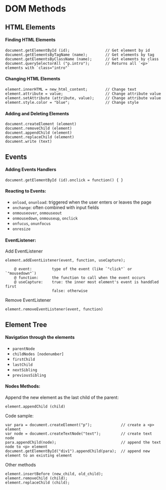 # DOM Methods

## HTML Elements

#### Finding HTML Elements
```
document.getElementById (id);                // Get element by id
document.getElementsByTagName (name);        // Get elements by tag
document.getElementsByClassName (name);      // Get elements by class
document.querySelectorAll ("p.intro");       // Returns all `<p>` elements with `class="intro"`
```
#### Changing HTML Elements
```
element.innerHTML = new_html_content;        // Change text
element.attribute = value;                   // Change attribute value
element.setAttribute (attribute, value);     // Change attribute value
element.style.color = "blue";                // Change style
```

#### Adding and Deleting Elements
```
document.createElement (element)
document.removeChild (element)
document.appendChild (element)
document.replaceChild (element)
document.write (text)
```
## Events

#### Adding Events Handlers
```
document.getElementById (id).onclick = function() { }
```

#### Reacting to Events:

* `onload`, `onunload`: triggered when the user enters or leaves the page
* `onchange`: often combined with input fields
* `onmouseover`, `onmouseout`
* `onmousedown`, `onmouseup`, `onclick`
* `onfucus`, `onunfocus`
* `onresize`

#### EventListener:

Add EventListener

```
element.addEventListener(event, function, useCapture);

    @ event:         type of the event (like `"click"` or `"mousedown"`)
    @ function:      the function to call when the event occurs
    @ useCapture:    true: the inner most element's event is handdled first
                     false: otherwise
```

Remove EventListener

```
element.removeEventListener(event, function)
```

## Element Tree

#### Navigation through the elements

* `parentNode`
* `childNodes [nodenumber]`
* `firstChild`
* `lastChild`
* `nextSibling`
* `previousSibling`

#### Nodes Methods:

Append the new element as the last child of the parent:
```
element.appendChild (child)
```
Code sample:
```
var para = document.createElement("p");             // create a <p> element
var node = document.createTextNode("text");         // create text node
para.appendChild(node);                             // append the text node to <p> element
document.getElementById("div1").appendChild(para);  // append new element to an existing element
```
Other methods
```
element.insertBefore (new_child, old_child);
element.removeChild (child);
element.replaceChild (child);
```

